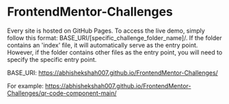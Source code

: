# FrontendMentor-Challenges

Every site is hosted on GitHub Pages. To access the live demo, simply follow this format: BASE_URI/[specific_challenge_folder_name]/. If the folder contains an 'index' file, it will automatically serve as the entry point. However, if the folder contains other files as the entry point, you will need to specify the specific entry point.

BASE_URI: https://abhishekshah007.github.io/FrontendMentor-Challenges/

For example: https://abhishekshah007.github.io/FrontendMentor-Challenges/qr-code-component-main/
